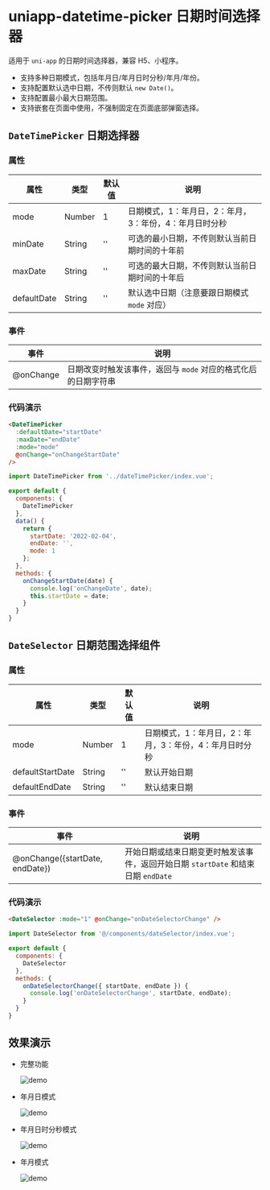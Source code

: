 # uniapp-datetime-picker 日期时间选择器

适用于 `uni-app` 的日期时间选择器，兼容 H5、小程序。

- 支持多种日期模式，包括年月日/年月日时分秒/年月/年份。
- 支持配置默认选中日期，不传则默认 `new Date()`。
- 支持配置最小最大日期范围。
- 支持嵌套在页面中使用，不强制固定在页面底部弹窗选择。

## `DateTimePicker` 日期选择器

### 属性

| 属性 | 类型 | 默认值 | 说明 |
| ---- | ---- | ---- | ---- |
| mode | Number | 1 | 日期模式，1：年月日，2：年月，3：年份，4：年月日时分秒 |
| minDate | String | '' | 可选的最小日期，不传则默认当前日期时间的十年前 |
| maxDate | String | '' | 可选的最大日期，不传则默认当前日期时间的十年后 |
| defaultDate | String | '' | 默认选中日期（注意要跟日期模式 `mode` 对应） |

### 事件
| 事件 | 说明 |
| ---- | ---- |
| @onChange | 日期改变时触发该事件，返回与 `mode` 对应的格式化后的日期字符串 |

### 代码演示

```html
<DateTimePicker
  :defaultDate="startDate"
  :maxDate="endDate"
  :mode="mode"
  @onChange="onChangeStartDate"
/>
```

```js
import DateTimePicker from '../dateTimePicker/index.vue';

export default {
  components: {
    DateTimePicker
  },
  data() {
    return {
      startDate: '2022-02-04',
      endDate: '',
      mode: 1
    };
  },
  methods: {
    onChangeStartDate(date) {
      console.log('onChangeDate', date);
      this.startDate = date;
    }
  }
}
```


## `DateSelector` 日期范围选择组件

### 属性

| 属性 | 类型 | 默认值 | 说明 |
| ---- | ---- | ---- | ---- |
| mode | Number | 1 | 日期模式，1：年月日，2：年月，3：年份，4：年月日时分秒 |
| defaultStartDate | String | '' | 默认开始日期 |
| defaultEndDate | String | '' | 默认结束日期 |

### 事件

| 事件 | 说明 |
| ---- | ---- |
| @onChange({startDate, endDate}) | 开始日期或结束日期变更时触发该事件，返回开始日期 `startDate` 和结束日期 `endDate` |

### 代码演示

```html
<DateSelector :mode="1" @onChange="onDateSelectorChange" />
```

```js
import DateSelector from '@/components/dateSelector/index.vue';

export default {
  components: {
    DateSelector
  },
  methods: {
    onDateSelectorChange({ startDate, endDate }) {
      console.log('onDateSelectorChange', startDate, endDate);
    }
  }
}
```


## 效果演示

- 完整功能

  ![demo](/docs/imgs/demo.gif)


- 年月日模式

  ![demo](/docs/imgs/date.png)


- 年月日时分秒模式

  ![demo](/docs/imgs/datetime.png)


- 年月模式

  ![demo](/docs/imgs/monthRange.png)
